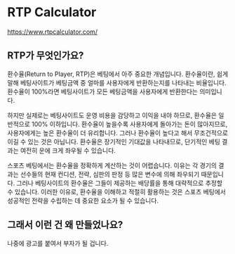 # RTP Calculator

https://www.rtpcalculator.com/

## RTP가 무엇인가요?

환수율(Return to Player, RTP)은 베팅에서 아주 중요한 개념입니다. 환수율이란, 쉽게 말해 베팅사이트가 베팅금액 중 얼마를 사용자에게 반환하는지를 나타내는 비율입니다. 환수율이 100%라면 베팅사이트가 모든 베팅금액을 사용자에게 반환한다는 의미입니다.

하지만 실제로는 베팅사이트도 운영 비용을 감당하고 이익을 내야 하므로, 환수율은 일반적으로 100% 이하입니다. 환수율이 높을수록 사용자에게 돌아가는 돈이 많아지므로, 사용자에게는 높은 환수율이 더 유리합니다. 그러나 환수율이 높다고 해서 무조건적으로 이길 수 있는 것은 아닙니다. 환수율은 장기적인 기대값을 나타내므로, 단기적인 베팅 결과는 여전히 운에 크게 좌우될 수 있습니다.

스포츠 베팅에서는 환수율을 정확하게 계산하는 것이 어렵습니다. 이유는 각 경기의 결과는 선수들의 현재 컨디션, 전략, 심판의 판정 등 많은 변수에 의해 좌우되기 때문입니다. 그러나 베팅사이트의 환수율은 그들이 제공하는 배당률을 통해 대략적으로 추정할 수 있습니다. 이러한 이유로, 환수율을 이해하고 적절히 활용하는 것은 스포츠 베팅에서 성공적인 전략을 수립하는 데 중요한 요소가 될 수 있습니다.

## 그래서 이런 건 왜 만들었나요?

나중에 광고를 붙여서 부자가 될 겁니다.
